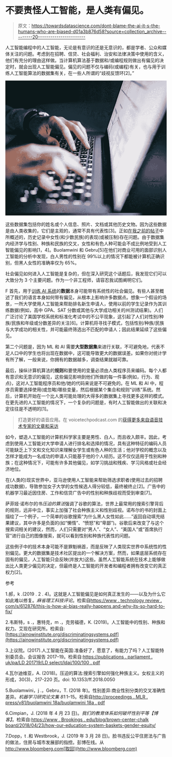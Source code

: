 # 不要责怪人工智能，是人类有偏见。

> 原文：<https://towardsdatascience.com/dont-blame-the-ai-it-s-the-humans-who-are-biased-d01a3b876d58?source=collection_archive---------20----------------------->

人工智能编程中的人工智能，无论是有意识的还是无意识的，都是学者、公众和媒体关注的问题。考虑到在招聘、信贷、社会福利、治安和法律决策中使用的含义，他们有充分的理由这样做。当计算机算法基于数据和/或编程规则做出有偏见的决定时，就会出现人工智能偏见。偏见的问题不仅与编码(或编程)有关，也与用于训练人工智能算法的数据集有关，在一些人所谓的“歧视反馈环[2]。”

![](img/93bde2be033678b54ef641d380267d9d.png)

这些数据集包括你的姓名或个人信息、照片、文档或其他历史文物。因为这些数据是由人类收集的，它们是主观的，通常不具有代表性[3]。正如[在我之前的帖子](https://link.medium.com/DP71oxhd4Z)中所概述的，历史记录中女性(和少数民族)的表现(或被压制)存在问题。由于数据集内经济学与性别、种族和民族的交叉，女性和有色人种可能会不成比例地受到人工智能偏见的影响[1，4]。Buolamwini 和 Gebru[5]在他们对商业可用的面部识别人工智能的分析中发现，白人男性的性别在 99%以上的情况下都能被计算机正确识别，但黑人女性的准确率仅为 65%。

社会偏见如何进入人工智能是复杂的，但在深入研究这个话题后，我发现它们可以大致分为 3 个主要问题。作为一个非工程师，请容忍我试图阐明它们。

F 首先，用于[训练 AI 系统](https://en.wikipedia.org/wiki/Training,_validation,_and_test_sets#training_set)的**数据**本身可能带有系统性的社会偏见。有些人甚至概述了我们的语言本身如何带有偏见，从根本上影响许多数据点。想象一个假设的场景，一所大学使用人工智能来帮助排名新生申请人，使用以前的学生记录作为其训练数据(例如，高中 GPA、SAT 分数或其他与大学成功相关的州测试结果)。人们广泛讨论了美国学校系统和标准化考试中的不公平现象，这引起了人们对性别/种族/民族和年级或分数差异的关注[6]。计算机将寻找子模式，包括性别/种族/民族与大学成功的相关性，并可能最终筛选出不匹配的申请人；因此结果延续了这些偏见。

第二个问题是，因为 ML 和 AI 需要**大型数据集**来进行关联，不可避免地，代表不足人口中的学生也将出现在数据中，这可能导致更大的数据误差。如果你对统计学有所了解，一般来说，你拥有的数据越多，调查结果就越可靠。

最后，操纵计算机算法的**规则**和要使用的变量必须由人类程序员来编码。每个人都有意识和无意识的偏见，这些偏见影响到他们所做的每一件事(例如，行为、观点)，这对人工智能程序员和他/她的代码来说是不可避免的。在 ML 和 AI 中，程序员需要选择使用(或忽略)哪些变量，然后根据某个集合和规则“训练”系统。然后，计算机开始在一个比人类可能处理的大得多的数据集上寻找更多这样的模式。在更先进的人工智能的情况下，一个复杂的问题是，有时人工智能做出的关联和决定往往是不透明的[1]。

> 打造更好的语音应用。在 voicetechpodcast.com 的[获得更多来自语音技术专家的文章和采访](https://voicetechpodcast.com/)

如今，塑造人工智能的计算机科学家主要是男性、白人，而且收入颇丰。因此，考虑到使用人工智能对大学申请人进行排名和选择的情况，具有这种特征的编码人员可能缺乏上下文和文化知识来理解女学生或有色人种的生活；他对学校的概念以及怎样才能成为一名成功的申请人只能基于他的个人经历。这不仅仅适用于性别和种族；在这种情况下，可能有许多其他偏见，如学习挑战和残疾、学习风格或社会经济地位。

在(人类的)现实世界中，亚马逊使用人工智能来帮助筛选求职者(使用过去的招聘成功数据)，导致参加女子大学的女性候选人得分较低，最终被终止[2]。广告中的机器学习最近因住房、工作和信贷广告中的性别和种族歧视而受到审查[7]。

萨菲娅·诺布尔的书*压迫的算法*强调了谷歌的算法，世界上最常用的搜索引擎背后的规则，远非中立，事实上加强了社会种族主义和性别歧视。诺布尔的书的封面上描绘了一个例子，一个简单的谷歌搜索“为什么黑人女性如此……”返回自动填充结果建议，其中许多是负面的(如“懒惰”、“愤怒”和“卑鄙”)。谷歌后来改变了与这个搜索词相关的建议，然而，人们只需要对“男人”、“女人”、“美国人”或“首席执行官”进行自己的图像搜索，就可以看到性别和种族代表性的问题。

这些例子中的技术本身可能不是罪魁祸首，而是反映了人类现实世界中系统性的性别偏见。更大的数据集是技术社区提出的一个解决方案，然而，如果底层系统存在固有的偏见，人工智能只会反映(并放大)这些。虽然人工智能系统在技术上能够做出比人类更少偏见的决定，但最终是人工智能的开发者和编程者拥有改变它的真正权力[2]。

参考

1.郝，k .(2019 . 2 . 4)。这就是人工智能偏见是如何真正发生的——以及为什么它如此难以修复。*麻省理工科技评论*。检索自[https://www . technology review . com/s/612876/this-is-how-ai-bias-really-happens and-why-its-so-hard-to-fix/](https://www.technologyreview.com/s/612876/this-is-how-ai-bias-really-happensand-why-its-so-hard-to-fix/)

2.韦斯特，s .，惠特克，m .，克劳福德，K. (2019)。人工智能中的性别、种族和权力。艾现在研究所。检索自:[https://ainowinstitute.org/discriminatingsystems.pdf](https://ainowinstitute.org/discriminatingsystems.pdf)

3.上议院。(2017).人工智能在英国:准备好了，愿意了，有能力了吗？人工智能特别委员会。会议报告 2017–19。检索自:[https://publications . parliament . uk/pa/LD 201719/LD select/ldai/100/100 . pdf](https://publications.parliament.uk/pa/ld201719/ldselect/ldai/100/100.pdf)

4.瓦尔迪维亚，A. (2018)。压迫的算法:搜索引擎如何强化种族主义。女权主义的形成，30(3)，217-220 页。doi: 10.1353/ff.2018.0050

5.Buolamwini，j .，Gebru，T. (2018 年)。性别差异:商业性别分类的交叉准确性差异。*机器学习研究论文集 81*:1–15。检索自[http://proceedings . MLR . press/v81/buolamwini 18a/buolamwini 18a . pdf](http://proceedings.mlr.press/v81/buolamwini18a/buolamwini18a.pdf)

6.Cimpian，J. (2018 年 4 月 23 日)。*我们的教育体系如何破坏性别平等【博客】*。检索自:[https://www . Brookings . edu/blog/brown-center-chalk board/2018/04/23/how-our-education-system-baskets-gender-equity/](https://www.brookings.edu/blog/brown-center-chalkboard/2018/04/23/how-our-education-system-undermines-gender-equity/)

7.Dopp，t .和 Westbrook，J. (2019 年 3 月 28 日)。脸书违反公平住房法与广告的做法，住房与城市发展部的指控。彭博在线。从 http://www.bloomberg.com[取回](http://www.bloomberg.com)